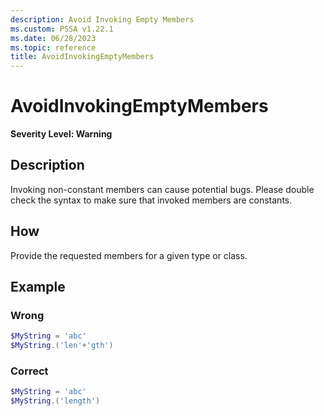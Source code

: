 ```yaml
---
description: Avoid Invoking Empty Members
ms.custom: PSSA v1.22.1
ms.date: 06/28/2023
ms.topic: reference
title: AvoidInvokingEmptyMembers
---
```

# AvoidInvokingEmptyMembers

**Severity Level: Warning**

## Description

Invoking non-constant members can cause potential bugs. Please double check the syntax to make sure
that invoked members are constants.

## How

Provide the requested members for a given type or class.

## Example

### Wrong

```powershell
$MyString = 'abc'
$MyString.('len'+'gth')
```

### Correct

```powershell
$MyString = 'abc'
$MyString.('length')
```
